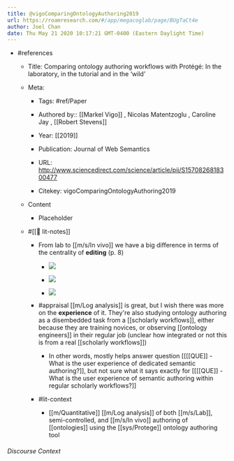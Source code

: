```yaml
---
title: @vigoComparingOntologyAuthoring2019
url: https://roamresearch.com/#/app/megacoglab/page/BUgTaCt4e
author: Joel Chan
date: Thu May 21 2020 10:17:21 GMT-0400 (Eastern Daylight Time)
---
```


- #references

    - Title: Comparing ontology authoring workflows with Protégé: In the laboratory, in the tutorial and in the ‘wild’

    - Meta:

        - Tags: #ref/Paper

        - Authored by::  [[Markel Vigo]] ,  Nicolas Matentzoglu ,  Caroline Jay ,  [[Robert Stevens]]

        - Year: [[2019]]

        - Publication: Journal of Web Semantics

        - URL: http://www.sciencedirect.com/science/article/pii/S1570826818300477

        - Citekey: vigoComparingOntologyAuthoring2019

    - Content

        - Placeholder

    - #[[📝 lit-notes]]

        - From lab to [[m/s/In vivo]] we have a big difference in terms of the centrality of **editing** (p. 8)

            - ![](https://firebasestorage.googleapis.com/v0/b/firescript-577a2.appspot.com/o/imgs%2Fapp%2Fmegacoglab%2FbnO4Ol8xNd.png?alt=media&token=c506a0dc-de58-493d-b779-606d820cb0ba)

            - ![](https://firebasestorage.googleapis.com/v0/b/firescript-577a2.appspot.com/o/imgs%2Fapp%2Fmegacoglab%2F1O6m1SATIv.png?alt=media&token=0a46935a-2823-402d-afdd-9510f3793722)

            - ![](https://firebasestorage.googleapis.com/v0/b/firescript-577a2.appspot.com/o/imgs%2Fapp%2Fmegacoglab%2FG1_mtUD4tE.png?alt=media&token=c8aea1c6-6aac-4efe-89b9-3e537e4c5bff)

        - #appraisal [[m/Log analysis]] is great, but I wish there was more on the **experience** of it. They're also studying ontology authoring as a disembedded task from a [[scholarly workflows]], either because they are training novices, or observing [[ontology engineers]] in their regular job (unclear how integrated or not this is from a real [[scholarly workflows]])

            - In other words, mostly helps answer question [[[[QUE]] - What is the user experience of dedicated semantic authoring?]], but not sure what it says exactly for [[[[QUE]] - What is the user experience of semantic authoring within regular scholarly workflows?]]

        - #lit-context

            - [[m/Quantitative]] [[m/Log analysis]] of both [[m/s/Lab]], semi-controlled, and [[m/s/In vivo]] authoring of [[ontologies]] using the [[sys/Protege]] ontology authoring tool

###### Discourse Context


